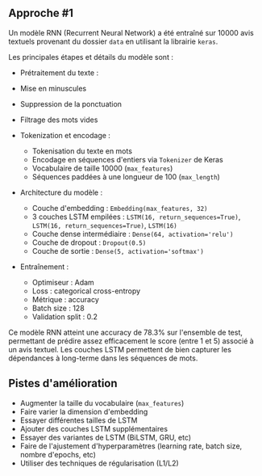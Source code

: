 ## Approche #1 
Un modèle RNN (Recurrent Neural Network) a été entraîné sur 10000 avis textuels provenant du dossier `data` en utilisant la librairie `keras`. 

Les principales étapes et détails du modèle sont :

- Prétraitement du texte : 
 - Mise en minuscules
 - Suppression de la ponctuation
 - Filtrage des mots vides

- Tokenization et encodage :
    - Tokenisation du texte en mots 
    - Encodage en séquences d'entiers via `Tokenizer` de Keras
    - Vocabulaire de taille 10000 (`max_features`)
    - Séquences paddées à une longueur de 100 (`max_length`)

- Architecture du modèle : 
    - Couche d'embedding : `Embedding(max_features, 32)`
    - 3 couches LSTM empilées : `LSTM(16, return_sequences=True)`, `LSTM(16, return_sequences=True)`, `LSTM(16)`  
    - Couche dense intermédiaire : `Dense(64, activation='relu')` 
    - Couche de dropout : `Dropout(0.5)`
    - Couche de sortie : `Dense(5, activation='softmax')`

- Entraînement : 
    - Optimiseur : Adam
    - Loss : categorical cross-entropy
    - Métrique : accuracy
    - Batch size : 128
    - Validation split : 0.2

Ce modèle RNN atteint une accuracy de 78.3% sur l'ensemble de test, permettant de prédire assez efficacement le score (entre 1 et 5) associé à un avis textuel. Les couches LSTM permettent de bien capturer les dépendances à long-terme dans les séquences de mots.

## Pistes d'amélioration

- Augmenter la taille du vocabulaire (`max_features`) 
- Faire varier la dimension d'embedding
- Essayer différentes tailles de LSTM
- Ajouter des couches LSTM supplémentaires
- Essayer des variantes de LSTM (BiLSTM, GRU, etc)
- Faire de l'ajustement d'hyperparamètres (learning rate, batch size, nombre d'epochs, etc)
- Utiliser des techniques de régularisation (L1/L2)
